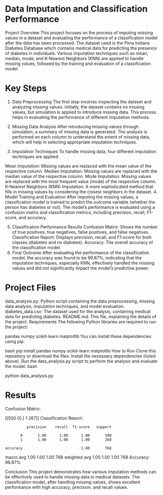 # Data Imputation and Classification Performance
Project Overview
This project focuses on the process of imputing missing values in a dataset and evaluating the performance of a classification model after the data has been processed. The dataset used is the Pima Indians Diabetes Database which contains medical data for predicting the presence of diabetes in individuals. Various imputation techniques such as mean, median, mode, and K-Nearest Neighbors (KNN) are applied to handle missing values, followed by the training and evaluation of a classification model.

# Key Steps
1. Data Preprocessing
The first step involves inspecting the dataset and analyzing missing values. Initially, the dataset contains no missing values, but simulation is applied to introduce missing data. This process helps in evaluating the performance of different imputation methods.

2. Missing Data Analysis
After introducing missing values through simulation, a summary of missing data is generated. The analysis is performed on each column to understand the extent of missing data, which will help in selecting appropriate imputation techniques.

3. Imputation Techniques
To handle missing data, four different imputation techniques are applied:

Mean Imputation: Missing values are replaced with the mean value of the respective column.
Median Imputation: Missing values are replaced with the median value of the respective column.
Mode Imputation: Missing values are replaced with the most frequent value (mode) of the respective column.
K-Nearest Neighbors (KNN) Imputation: A more sophisticated method that fills in missing values by considering the closest neighbors in the dataset.
4. Model Training and Evaluation
After imputing the missing values, a classification model is trained to predict the outcome variable (whether the person has diabetes or not). The model’s performance is evaluated using a confusion matrix and classification metrics, including precision, recall, F1-score, and accuracy.

5. Classification Performance Results
Confusion Matrix: Shows the number of true positives, true negatives, false positives, and false negatives.
Classification Report: Displays precision, recall, and F1-score for both classes (diabetes and no diabetes).
Accuracy: The overall accuracy of the classification model.
6. Final Outcome
After evaluating the performance of the classification model, the accuracy was found to be 99.87%, indicating that the imputation techniques, especially KNN, effectively handled the missing values and did not significantly impact the model’s predictive power.

# Project Files
data_analysis.py: Python script containing the data preprocessing, missing data analysis, imputation techniques, and model evaluation.
diabetes_data.csv: The dataset used for the analysis, containing medical data for predicting diabetes.
README.md: This file, explaining the details of the project.
Requirements
The following Python libraries are required to run the project:

pandas
numpy
scikit-learn
matplotlib
You can install these dependencies using pip:

bash
pip install pandas numpy scikit-learn matplotlib
How to Run
Clone this repository or download the files.
Install the necessary dependencies (listed above).
Run the data_analysis.py script to perform the analysis and evaluate the model.
bash

python data_analysis.py
# Results
Confusion Matrix:


[[500   0]
 [  1 267]]
Classification Report:


              precision    recall  f1-score   support

           0       1.00      1.00      1.00       500
           1       1.00      1.00      1.00       268

    accuracy                           1.00       768
   macro avg       1.00      1.00      1.00       768
weighted avg       1.00      1.00      1.00       768
Accuracy: 99.87%

Conclusion
This project demonstrates how various imputation methods can be effectively used to handle missing data in medical datasets. The classification model, after handling missing values, shows excellent performance with high accuracy, precision, and recall values.
